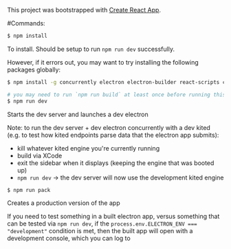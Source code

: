 This project was bootstrapped with [Create React App](https://github.com/facebookincubator/create-react-app).

#Commands:

```bash
$ npm install
```
To install. Should be setup to run `npm run dev` successfully.

However, if it errors out, you may want to try installing the following packages globally:
```bash
$ npm install -g concurrently electron electron-builder react-scripts cross-env wait-on
```

```bash
# you may need to run `npm run build` at least once before running this command. It requires `build/electron.js` which obviously won't be there without at least one build step
$ npm run dev
```

Starts the dev server and launches a dev electron

Note: to run the dev server + dev electron concurrently with a dev kited (e.g. to test how kited endpoints parse data that the electron app submits):
  - kill whatever kited engine you're currently running
  - build via XCode
  - exit the sidebar when it displays (keeping the engine that was booted up)
  - `npm run dev` -> the dev server will now use the development kited engine

```bash
$ npm run pack
```

Creates a production version of the app

If you need to test something in a built electron app, versus something that can be tested via `npm run dev`, if the `process.env.ELECTRON_ENV === "development"` condition is met, then the built app will open with a development console, which you can log to

